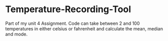 # Temperature-Recording-Tool
Part of my unit 4 Assignment. Code can take between 2 and 100 temperatures in either celsius or fahrenheit and calculate the mean, median and mode.
